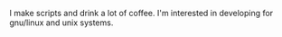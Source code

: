 I make scripts and drink a lot of coffee.
I'm interested in developing for gnu/linux and unix systems.
